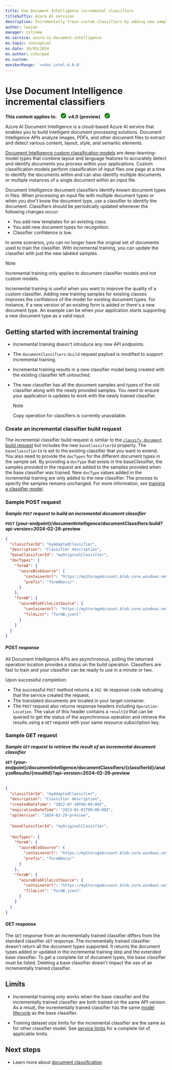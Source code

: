 ```yaml
---
title: Use Document Intelligence incremental classifiers
titleSuffix: Azure AI services
description: Incrementally train custom classifiers by adding new samples to existing classes or adding new classes.
author: laujan
manager: nitinme
ms.service: azure-ai-document-intelligence
ms.topic: conceptual
ms.date: 10/03/2024
ms.author: vikurpad
ms.custom:
monikerRange: '>=doc-intel-4.0.0'
---
```


<!-- markdownlint-disable MD033 -->

# Use Document Intelligence incremental classifiers

**This content applies to:** ![checkmark](../media/yes-icon.png) **v4.0 (preview)** ![checkmark](../media/yes-icon.png)

Azure AI Document Intelligence is a cloud-based Azure AI service that enables you to build intelligent document processing solutions. Document Intelligence APIs analyze images, PDFs, and other document files to extract and detect various content, layout, style, and semantic elements.

[Document Intelligence custom classification models](../concept-custom-classifier.md) are deep-learning-model types that combine layout and language features to accurately detect and identify documents you process within your applications. Custom classification models perform classification of input files one page at a time to identify the documents within and can also identify multiple documents or multiple instances of a single document within an input file.

Document Intelligence document classifiers identify known document types in files. When processing an input file with multiple document types or when you don't know the document type, use a classifier to identify the document. Classifiers should be periodically updated whenever the following changes occur:

* You add new templates for an existing class.
* You add new document types for recognition.
* Classifier confidence is low.

In some scenarios, you can no longer have the original set of documents used to train the classifier. With incremental training, you can update the classifier with just the new labeled samples.

>[!NOTE]
> Incremental training only applies to document classifier models and not custom models.

Incremental training is useful when you want to improve the quality of a custom classifier. Adding new training samples for existing classes improves the confidence of the model for existing document types. For instance, if a new version of an existing form is added or there's a new document type. An example can be when your application starts supporting a new document type as a valid input.

## Getting started with incremental training

* Incremental training doesn't introduce any new API endpoints.

* The `documentClassifiers:build` request payload is modified to support incremental training.

* Incremental training results in a new classifier model being created with the existing classifier left untouched.

* The new classifier has all the document samples and types of the old classifier along with the newly provided samples. You need to ensure your application is updates to work with the newly trained classifier.

  >[!NOTE]
  > Copy operation for classifiers is currently unavailable.

### Create an incremental classifier build request

The incremental classifier build request is similar to the [`classify document` build request](/rest/api/aiservices/document-classifiers?view=rest-aiservices-v4.0%20(2024-02-29-preview)&preserve-view=true) but includes the new `baseClassifierId` property. The `baseClassifierId` is set to the existing classifier that you want to extend. You also need to provide the `docTypes` for the different document types in the sample set. By providing a `docType` that exists in the baseClassifier, the samples provided in the request are added to the samples provided when the base classifier was trained. New `docType` values added in the incremental training are only added to the new classifier. The process to specify the samples remains unchanged. For more information, *see* [training a classifier model](../concept-custom-classifier.md#training-a-model).

### Sample POST request

***Sample `POST` request to build an incremental document classifier***

**`POST` {your-endpoint}/documentintelligence/documentClassifiers:build?api-version=2024-02-29-preview**

```json
{
  "classifierId": "myAdaptedClassifier",
  "description": "Classifier description",
  "baseClassifierId": "myOriginalClassifier",
  "docTypes": {
    "formA": {
      "azureBlobSource": {
        "containerUrl": "https://myStorageAccount.blob.core.windows.net/myContainer?mySasToken",
        "prefix": "formADocs/"
      }
    },
    "formB": {
      "azureBlobFileListSource": {
        "containerUrl": "https://myStorageAccount.blob.core.windows.net/myContainer?mySasToken",
        "fileList": "formB.jsonl"
      }
    }
  }
}
```

#### POST response

All Document Intelligence APIs are asynchronous, polling the returned operation location provides a status on the build operation. Classifiers are fast to train and your classifier can be ready to use in a minute or two.

Upon successful completion:

* The successful `POST` method returns a `202 OK` response code indicating that the service created the request.
* The translated documents are located in your target container.
* The `POST` request also returns response headers including `Operation-Location`. The value of this header contains a `resultId` that can be queried to get the status of the asynchronous operation and retrieve the results using a `GET` request with your same resource subscription key.

### Sample GET request

***Sample `GET` request to retrieve the result of an incremental document classifier***

**`GET` {your-endpoint}/documentintelligence/documentClassifiers/{classifierId}/analyzeResults/{resultId}?api-version=2024-02-29-preview**

```json

{
  "classifierId": "myAdaptedClassifier",
  "description": "Classifier description",
  "createdDateTime": "2022-07-30T00:00:00Z",
  "expirationDateTime": "2023-01-01T00:00:00Z",
  "apiVersion": "2024-02-29-preview",

  "baseClassifierId": "myOriginalClassifier",

  "docTypes": {
    "formA": {
      "azureBlobSource": {
        "containerUrl": "https://myStorageAccount.blob.core.windows.net/myContainer",
        "prefix": "formADocs/"
      }
    },
    "formB": {
      "azureBlobFileListSource": {
        "containerUrl": "https://myStorageAccount.blob.core.windows.net/myContainer",
        "fileList": "formB.jsonl"
      }
    }
  }
}
```

#### GET response

The `GET` response from an incrementally trained classifier differs from the standard classifier `GET` response. The incrementally trained classifier doesn't return all the document types supported. It returns the document types added or updated in the incremental training step and the extended base classifier. To get a complete list of document types, the base classifier must be listed. Deleting a base classifier doesn't impact the use of an incrementally trained classifier.

## Limits

* Incremental training only works when the base classifier and the incrementally trained classifier are both trained on the same API version. As a result, the incrementally trained classifier has the same [model lifecycle](../concept-custom-lifecycle.md) as the base classifier.

* Training dataset size limits for the incremental classifier are the same as for other classifier model. See [service limits](../service-limits.md) for a complete list of applicable limits.

## Next steps

* Learn more about [document classification](../concept-custom-classifier.md)
